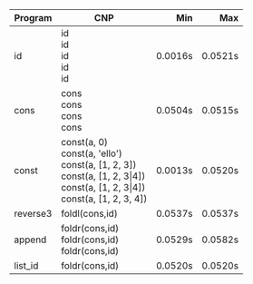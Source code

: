 Program | CNP | Min | Max
--- | --- | ---: | ---:
id | id<br/>id<br/>id<br/>id<br/>id | 0.0016s | 0.0521s
cons | cons<br/>cons<br/>cons<br/>cons | 0.0504s | 0.0515s
const | const(a, 0)<br/>const(a, 'ello')<br/>const(a, [1, 2, 3])<br/>const(a, [1, 2, 3\|4])<br/>const(a, [1, 2, 3\|4])<br/>const(a, [1, 2, 3, 4]) | 0.0013s | 0.0520s
reverse3 | foldl(cons,id) | 0.0537s | 0.0537s
append | foldr(cons,id)<br/>foldr(cons,id)<br/>foldr(cons,id) | 0.0529s | 0.0582s
list_id | foldr(cons,id) | 0.0520s | 0.0520s

